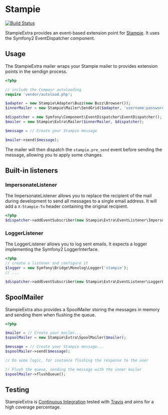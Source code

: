 # Stampie

[![Build Status](https://secure.travis-ci.org/stof/StampieExtra.png)](http://travis-ci.org/stof/StampieExtra)

StampieExtra provides an event-based extension point for [Stampie](https://github.com/henrikbjorn/Stampie).
It uses the Symfony2 EventDispatcher component.

## Usage

The StampieExtra mailer wraps your Stampie mailer to provides extension points
in the sendign process.

```php
<?php

// include the Composr autoloading
require 'vendor/autoload.php';

$adapter = new Stampie\Adapter\Buzz(new Buzz\Browser());
$innerMailer = new Stampie\Mailer\SendGrid($adapter, 'username:password');

$dispatcher = new Symfony\Component\EventDispatcher\EventDispatcher();
$mailer = new Stampie\Extra\Mailer($innerMailer, $dispatcher);

$message = // Create your Stampie message

$mailer->send($message);
```

The mailer will then dispatch the `stampie.pre_send` event before sending
the message, allowing you to apply some changes.

## Built-in listeners

### ImpersonateListener

The ImpersonateListener allows you to replace the recipient of the mail during
development to send all messages to a single email address. It will add a
`X-Stampie-To` header containing the original recipient.

```php
<?php
$dispatcher->addEventSubscriber(new Stampie\Extra\EventListener\ImpersonateListener('stof@notk.org'));
```

### LoggerListener

The LoggerListener allows you to log sent emails. It expects a logger implementing
the Symfony2 LoggerInterface.

```php
<?php
// create a listener and configure it
$logger = new Symfony\Bridge\Monolog\Logger('stampie');
// ...

$dispatcher->addEventSubscriber(new Stampie\Extra\EventListener\LoggerListener($logger));
```

## SpoolMailer

StampieExtra also provides a SpoolMailer storing the messages in memory and
sending them when flushing the queue.

```php
<?php

$mailer = // Create your mailer...
$spoolMailer = new Stampie\Extra\SpoolMailer($mailer);

$message = // Create your Stampie message...
$spoolMailer->send($message);

// Do some logic, for instance flushing the response to the user

// Flush the queue, sending the message with the inner mailer
$spoolMailer->flushQueue();
```

## Testing

StampieExtra is [Continuous Integration](http://en.wikipedia.org/wiki/Continuous_integration)
tested with [Travis](http://travis-ci.org) and aims for a high coverage percentage.
